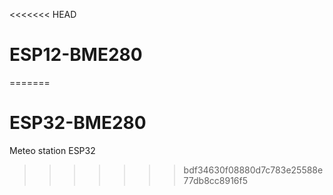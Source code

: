 <<<<<<< HEAD
# ESP12-BME280
 
=======
# ESP32-BME280
 Meteo station ESP32
>>>>>>> bdf34630f08880d7c783e25588e77db8cc8916f5
